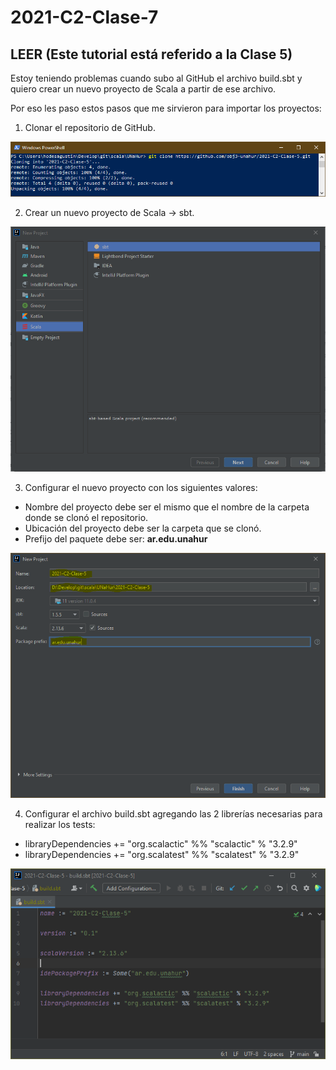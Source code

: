 # 2021-C2-Clase-7

## LEER (Este tutorial está referido a la Clase 5)

Estoy teniendo problemas cuando subo al GitHub el archivo build.sbt y quiero crear un nuevo proyecto de Scala a partir de ese archivo.

Por eso les paso estos pasos que me sirvieron para importar los proyectos:

1. Clonar el repositorio de GitHub.

![01 - Git Clone](assets/01-Git_Clone.png)

2. Crear un nuevo proyecto de Scala -> sbt.

![02 - New SBT Project](assets/02-New_SBT_Project.PNG)

3. Configurar el nuevo proyecto con los siguientes valores:
* Nombre del proyecto debe ser el mismo que el nombre de la carpeta donde se clonó el repositorio.
* Ubicación del proyecto debe ser la carpeta que se clonó.
* Prefijo del paquete debe ser: **ar.edu.unahur**

![03 - Project Configuration](assets/03-Project_Configuration.PNG)

4. Configurar el archivo build.sbt agregando las 2 librerías necesarias para realizar los tests:
* libraryDependencies += "org.scalactic" %% "scalactic" % "3.2.9"
* libraryDependencies += "org.scalatest" %% "scalatest" % "3.2.9"

![04 - Add Libraries](assets/04-Add_Libraries.PNG)
